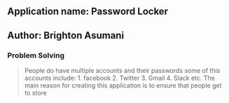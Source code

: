 ## Application name: Password Locker 

## Author: Brighton Asumani

### Problem Solving
> People do have multiple accounts and their passwords some of this accounts include:
                          1. facebook
                          2. Twitter
                          3. Gmail
                          4. Slack etc.
> The main reason for creating this application is to ensure that people get to store
>
>
>
>
>
>
>
